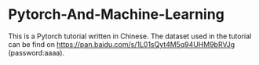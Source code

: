 # Pytorch-And-Machine-Learning
This is a Pytorch tutorial written in Chinese.
The dataset used in the tutorial can be find on https://pan.baidu.com/s/1L01sQyt4M5q94UHM9bRVJg (password:aaaa).
